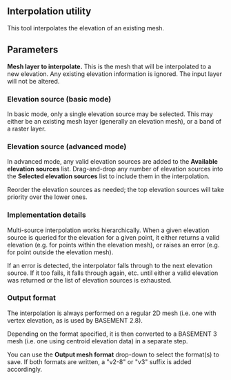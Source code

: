 ## Interpolation utility

This tool interpolates the elevation of an existing mesh.

## Parameters

**Mesh layer to interpolate.** This is the mesh that will be interpolated to a new elevation. Any existing elevation information is ignored. The input layer will not be altered.

### Elevation source (basic mode)

In basic mode, only a single elevation source may be selected. This may either be an existing mesh layer (generally an elevation mesh), or a band of a raster layer.

### Elevation source (advanced mode)

In advanced mode, any valid elevation sources are added to the **Available elevation sources** list. Drag-and-drop any number of elevation sources into the **Selected elevation sources** list to include them in the interpolation.

Reorder the elevation sources as needed; the top elevation sources will take priority over the lower ones.

### Implementation details

Multi-source interpolation works hierarchically. When a given elevation source is queried for the elevation for a given point, it either returns a valid elevation (e.g. for points within the elevation mesh), or raises an error (e.g. for point outside the elevation mesh).

If an error is detected, the interpolator falls through to the next elevation source. If it too fails, it falls through again, etc. until either a valid elevation was returned or the list of elevation sources is exhausted.

### Output format

The interpolation is always performed on a regular 2D mesh (i.e. one with vertex elevation, as is used by BASEMENT 2.8).

Depending on the format specified, it is then converted to a BASEMENT 3 mesh (i.e. one using centroid elevation data) in a separate step.

You can use the **Output mesh format** drop-down to select the format(s) to save. If both formats are written, a "v2-8" or "v3" suffix is added accordingly.
